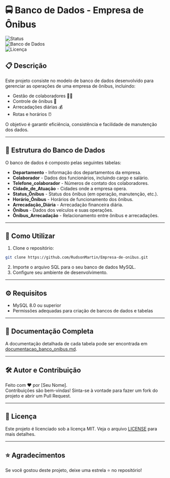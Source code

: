 
# 🚍 Banco de Dados - Empresa de Ônibus  

![Status](https://img.shields.io/badge/Status-Em%20Desenvolvimento-yellow)  
![Banco de Dados](https://img.shields.io/badge/Banco%20de%20Dados-MySQL-blue)  
![Licença](https://img.shields.io/badge/Licen%C3%A7a-MIT-green)  

## 📋 Descrição  
Este projeto consiste no modelo de banco de dados desenvolvido para gerenciar as operações de uma empresa de ônibus, incluindo:  
- Gestão de colaboradores 🧑‍💼  
- Controle de ônibus 🚌  
- Arrecadações diárias 💰  
- Rotas e horários ⏰  

O objetivo é garantir eficiência, consistência e facilidade de manutenção dos dados.  

---  

## 📂 Estrutura do Banco de Dados  
O banco de dados é composto pelas seguintes tabelas:  
- **Departamento** - Informação dos departamentos da empresa.  
- **Colaborador** - Dados dos funcionários, incluindo cargo e salário.  
- **Telefone_colaborador** - Números de contato dos colaboradores.  
- **Cidade_de_Atuação** - Cidades onde a empresa opera.  
- **Status_Ônibus** - Status dos ônibus (em operação, manutenção, etc.).  
- **Horário_Ônibus** - Horários de funcionamento dos ônibus.  
- **Arrecadação_Diária** - Arrecadação financeira diária.  
- **Ônibus** - Dados dos veículos e suas operações.  
- **Ônibus_Arrecadação** - Relacionamento entre ônibus e arrecadações.  

---  

## 🚀 Como Utilizar  
1. Clone o repositório:  
```bash
git clone https://github.com/RudsonMartin/Empresa-de-onibus.git
```
2. Importe o arquivo SQL para o seu banco de dados MySQL.  
3. Configure seu ambiente de desenvolvimento.  

---  

## ⚙️ Requisitos  
- MySQL 8.0 ou superior  
- Permissões adequadas para criação de bancos de dados e tabelas  

---  

## 📖 Documentação Completa  
A documentação detalhada de cada tabela pode ser encontrada em [documentacao_banco_onibus.md](./documentacao_banco_onibus.md).  

---  

## 🛠️ Autor e Contribuição  
Feito com ❤️ por [Seu Nome].  
Contribuições são bem-vindas! Sinta-se à vontade para fazer um fork do projeto e abrir um Pull Request.  

---  

## 📜 Licença  
Este projeto é licenciado sob a licença MIT. Veja o arquivo [LICENSE](./LICENSE) para mais detalhes.  

---  

## ⭐ Agradecimentos  
Se você gostou deste projeto, deixe uma estrela ⭐ no repositório!  
